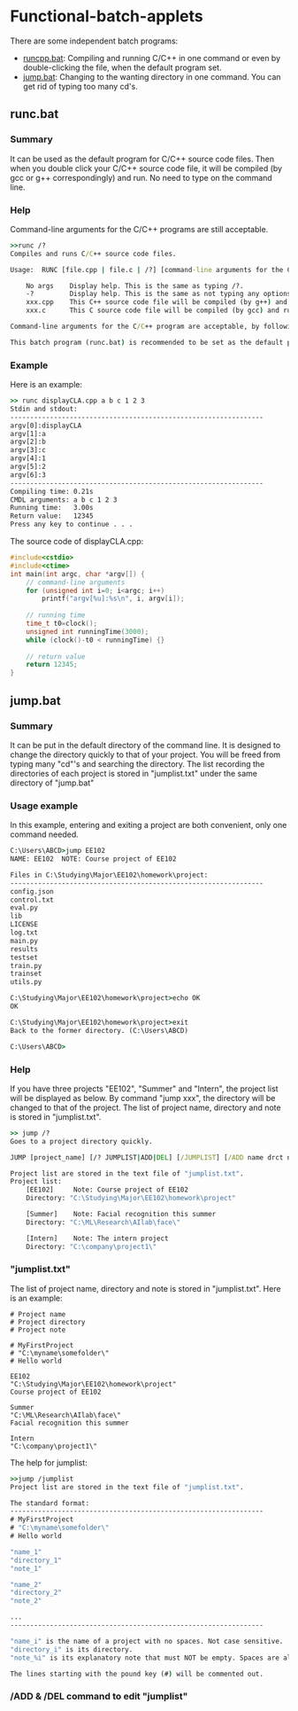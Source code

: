 # Functional-batch-applets
There are some independent batch programs:
+ [runcpp.bat](#runcbat): Compiling and running C/C++ in one command or even by double-clicking the file, when the default program set.
+ [jump.bat](#jumpbat): Changing to the wanting directory in one command. You can get rid of typing too many cd's.

## runc.bat
### Summary
It can be used as the default program for C/C++ source code files.
Then when you double click your C/C++ source code file, it will be compiled (by gcc or g++ correspondingly) and run.
No need to type on the command line.
### Help
Command-line arguments for the C/C++ programs are still acceptable. 
```cmd
>>runc /?
Compiles and runs C/C++ source code files.

Usage:  RUNC [file.cpp | file.c | /?] [command-line arguments for the C/C++ program]

    No args    Display help. This is the same as typing /?.
    -?         Display help. This is the same as not typing any options.
    xxx.cpp    This C++ source code file will be compiled (by g++) and run.
    xxx.c      This C source code file will be compiled (by gcc) and run.

Command-line arguments for the C/C++ program are acceptable, by following the file name.

This batch program (runc.bat) is recommended to be set as the default program for C/C++ source code files.
```
### Example
Here is an example:
```cmd
>> runc displayCLA.cpp a b c 1 2 3
Stdin and stdout:
----------------------------------------------------------------
argv[0]:displayCLA
argv[1]:a
argv[2]:b
argv[3]:c
argv[4]:1
argv[5]:2
argv[6]:3
----------------------------------------------------------------
Compiling time: 0.21s
CMDL arguments: a b c 1 2 3
Running time:   3.00s
Return value:   12345
Press any key to continue . . .
```
The source code of displayCLA.cpp:
```cpp
#include<cstdio>
#include<ctime>
int main(int argc, char *argv[]) {
	// command-line arguments
	for (unsigned int i=0; i<argc; i++)
		printf("argv[%u]:%s\n", i, argv[i]);
	
	// running time
	time_t t0=clock();
	unsigned int runningTime(3000);
	while (clock()-t0 < runningTime) {}
	
	// return value
	return 12345;
}

```
## jump.bat
### Summary
It can be put in the default directory of the command line.
It is designed to change the directory quickly to that of your project.
You will be freed from typing many "cd"'s and searching the directory.
The list recording the directories of each project is stored in "jumplist.txt" under the same directory of "jump.bat"
### Usage example
In this example, entering and exiting a project are both convenient, only one command needed.
```cmd
C:\Users\ABCD>jump EE102
NAME: EE102  NOTE: Course project of EE102

Files in C:\Studying\Major\EE102\homework\project:
----------------------------------------------------------------
config.json
control.txt
eval.py
lib
LICENSE
log.txt
main.py
results
testset
train.py
trainset
utils.py

C:\Studying\Major\EE102\homework\project>echo OK
OK

C:\Studying\Major\EE102\homework\project>exit
Back to the former directory. (C:\Users\ABCD)

C:\Users\ABCD>
```
### Help
If you have three projects "EE102", "Summer" and "Intern", the project list will be displayed as below. By command "jump xxx", the directory will be changed to that of the project. The list of project name, directory and note is stored in "jumplist.txt".
```cmd
>> jump /?
Goes to a project directory quickly.

JUMP [project_name] [/? JUMPLIST|ADD|DEL] [/JUMPLIST] [/ADD name drct note] [/DEL name]

Project list are stored in the text file of "jumplist.txt".
Project list:
    [EE102]     Note: Course project of EE102
    Directory: "C:\Studying\Major\EE102\homework\project"

    [Summer]    Note: Facial recognition this summer
    Directory: "C:\ML\Research\AIlab\face\"

    [Intern]    Note: The intern project
    Directory: "C:\company\project1\"
```
### "jumplist.txt"
The list of project name, directory and note is stored in "jumplist.txt". Here is an example:
```
# Project name
# Project directory
# Project note

# MyFirstProject
# "C:\myname\somefolder\"
# Hello world

EE102
"C:\Studying\Major\EE102\homework\project"
Course project of EE102

Summer
"C:\ML\Research\AIlab\face\"
Facial recognition this summer

Intern
"C:\company\project1\"
```
The help for jumplist:
```cmd
>>jump /jumplist
Project list are stored in the text file of "jumplist.txt".

The standard format:
----------------------------------------------------------------
# MyFirstProject
# "C:\myname\somefolder\"
# Hello world

"name_1"
"directory_1"
"note_1"

"name_2"
"directory_2"
"note_2"

...
----------------------------------------------------------------

"name_i" is the name of a project with no spaces. Not case sensitive.
"directory_i" is its directory.
"note_%i" is its explanatory note that must NOT be empty. Spaces are allowed.

The lines starting with the pound key (#) will be commented out.
```
### /ADD & /DEL command to edit "jumplist"
